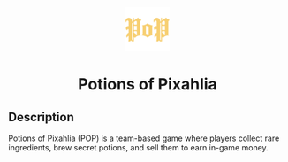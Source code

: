 <div align="center">
    <img src="./assets/logo.png" alt="Potions of Pixahlia logo" width=80 />
    <h1>Potions of Pixahlia</h1>
</div>
<h2>Description</h2>
<p>Potions of Pixahlia (POP) is a team-based game where players collect rare ingredients, brew secret potions, and sell them to earn in-game money.</p>